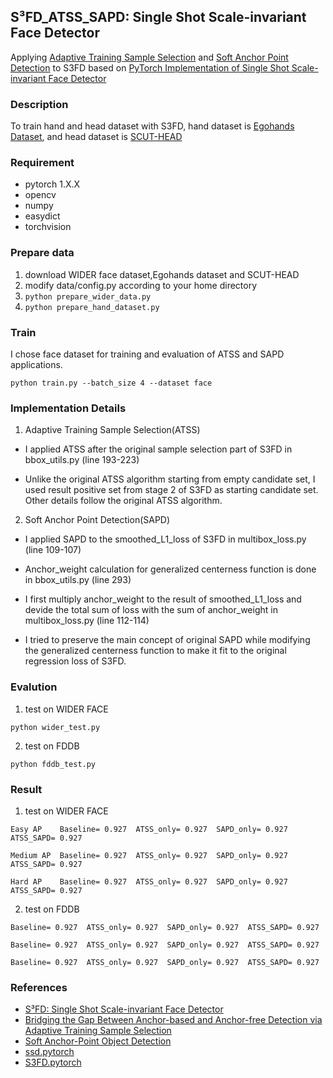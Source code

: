 ## S³FD_ATSS_SAPD: Single Shot Scale-invariant Face Detector ##
Applying [Adaptive Training Sample Selection](https://arxiv.org/abs/1912.02424) and [Soft Anchor Point Detection](https://arxiv.org/abs/1911.12448) to S3FD 
based on [PyTorch Implementation of Single Shot Scale-invariant Face Detector](https://github.com/yxlijun/S3FD.pytorch)
### Description
To train hand and head dataset with S3FD, hand dataset is [Egohands Dataset](http://vision.soic.indiana.edu/projects/egohands/), and head dataset is [SCUT-HEAD](https://github.com/HCIILAB/SCUT-HEAD-Dataset-Release)

### Requirement
* pytorch 1.X.X 
* opencv 
* numpy 
* easydict
* torchvision

### Prepare data 
1. download WIDER face dataset,Egohands dataset and SCUT-HEAD
2. modify data/config.py according to your home directory
3. ``` python prepare_wider_data.py ```
4. ``` python prepare_hand_dataset.py ```

### Train
I chose face dataset for training and evaluation of ATSS and SAPD applications.
``` 
python train.py --batch_size 4 --dataset face
``` 

### Implementation Details
1. Adaptive Training Sample Selection(ATSS)

* I applied ATSS after the original sample selection part of S3FD in bbox_utils.py (line 193-223)

* Unlike the original ATSS algorithm starting from empty candidate set, I used result positive set 
from stage 2 of S3FD as starting candidate set. Other details follow the original ATSS algorithm.

2. Soft Anchor Point Detection(SAPD)

* I applied SAPD to the smoothed_L1_loss of S3FD in multibox_loss.py (line 109-107)

* Anchor_weight calculation for generalized centerness function is done in bbox_utils.py (line 293)

* I first multiply anchor_weight to the result of smoothed_L1_loss and devide the total sum of loss 
with the sum of anchor_weight in multibox_loss.py (line 112-114)

* I tried to preserve the main concept of original SAPD while modifying the generalized centerness
function to make it fit to the original regression loss of S3FD.


### Evalution

1. test on WIDER FACE 
```
python wider_test.py
```
2. test on FDDB
```
python fddb_test.py
```

### Result
1. test on WIDER FACE 
```
Easy AP    Baseline= 0.927  ATSS_only= 0.927  SAPD_only= 0.927  ATSS_SAPD= 0.927
    
Medium AP  Baseline= 0.927  ATSS_only= 0.927  SAPD_only= 0.927  ATSS_SAPD= 0.927
    
Hard AP    Baseline= 0.927  ATSS_only= 0.927  SAPD_only= 0.927  ATSS_SAPD= 0.927
```

2. test on FDDB
```
Baseline= 0.927  ATSS_only= 0.927  SAPD_only= 0.927  ATSS_SAPD= 0.927
    
Baseline= 0.927  ATSS_only= 0.927  SAPD_only= 0.927  ATSS_SAPD= 0.927
    
Baseline= 0.927  ATSS_only= 0.927  SAPD_only= 0.927  ATSS_SAPD= 0.927
```    

### References
* [S³FD: Single Shot Scale-invariant Face Detector](https://arxiv.org/abs/1708.05237)
* [Bridging the Gap Between Anchor-based and Anchor-free Detection via Adaptive Training Sample Selection](https://arxiv.org/abs/1912.02424)
* [Soft Anchor-Point Object Detection](https://arxiv.org/abs/1911.12448)
* [ssd.pytorch](https://github.com/amdegroot/ssd.pytorch)
* [S3FD.pytorch](https://github.com/yxlijun/S3FD.pytorch)